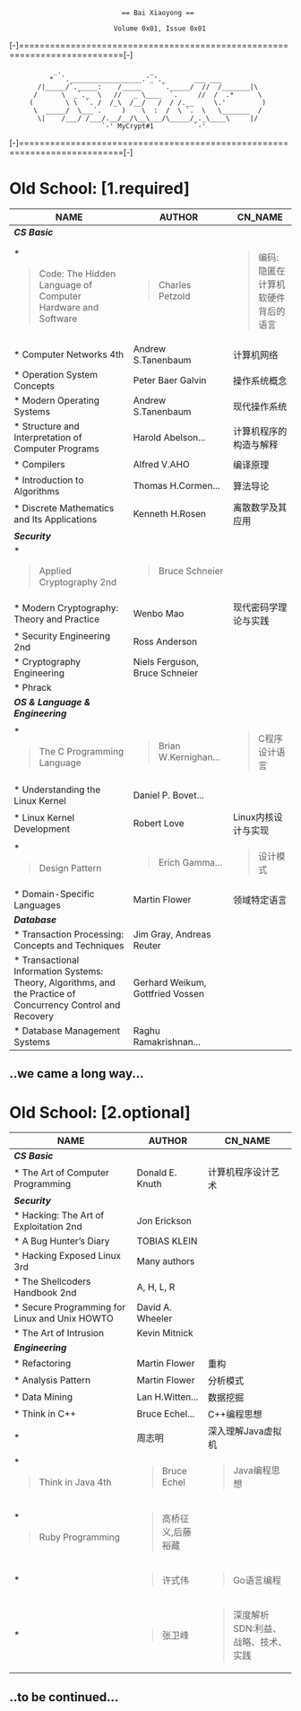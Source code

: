                                 == Bai Xiaoyong ==

                              Volume 0x01, Issue 0x01

[-]==========================================================================[-]

               _.                      _
              *  `.__________________.'_'._       ___ ___
           /|_____/`._____:    /_____     `._____/  //  /_______|\
          /      \  _`._  \   //   _ \____  `.     //  /  .*      \
         (        \ \  `. /  /_\  /__/   /  / /.__     \.'         )
          \  _____/  \___`.     )    \  :  /  \ `.  \   \_______  /
           \|    /___/ /___/.__/__/\__\___/\_____/_._\____\     |/
                           `-' MyCrypt#1          `-'

[-]==========================================================================[-]

# Old School: [1.required] #
  NAME                        |AUTHOR                |CN_NAME 
------------------------------|----------------------|--------------------------
__*CS Basic*__ |
* <blockquote>Code: The Hidden Language of Computer Hardware and Software |<blockquote>Charles Petzold |<blockquote>编码:隐匿在计算机软硬件背后的语言   
* Computer Networks 4th       |Andrew S.Tanenbaum    |计算机网络
* Operation System Concepts   |Peter Baer Galvin     |操作系统概念 
* Modern Operating Systems    |Andrew S.Tanenbaum    |现代操作系统              
* Structure and Interpretation of Computer Programs |Harold Abelson... |计算机程序的构造与解释
* Compilers                   |Alfred V.AHO          |编译原理
* Introduction to Algorithms  |Thomas H.Cormen...    |算法导论
* Discrete Mathematics and Its Applications |Kenneth H.Rosen |离散数学及其应用
__*Security*__ |
* <blockquote>Applied Cryptography 2nd    |<blockquote>Bruce Schneier
* Modern Cryptography: Theory and Practice |Wenbo Mao|现代密码学理论与实践
* Security Engineering 2nd    |Ross Anderson
* Cryptography Engineering    |Niels Ferguson, Bruce Schneier 
* Phrack |
__*OS & Language & Engineering*__ |
* <blockquote>The C Programming Language  |<blockquote>Brian W.Kernighan...  |<blockquote>C程序设计语言
* Understanding the Linux Kernel |Daniel P. Bovet...
* Linux Kernel Development    |Robert Love           |Linux内核设计与实现
* <blockquote>Design Pattern              |<blockquote>Erich Gamma...        |<blockquote>设计模式
* Domain-Specific Languages   |Martin Flower         |领域特定语言
__*Database*__ |
* Transaction Processing: Concepts and Techniques |Jim Gray, Andreas Reuter
* Transactional Information Systems: Theory, Algorithms, and the Practice of Concurrency Control and Recovery |Gerhard Weikum, Gottfried Vossen
* Database Management Systems |Raghu Ramakrishnan...

..we came a long way...
--------------------------------------------------------------------------------


# Old School: [2.optional] #
  NAME                        |AUTHOR                |CN_NAME 
------------------------------|----------------------|--------------------------
__*CS Basic*__ |
* The Art of Computer Programming |Donald E. Knuth   |计算机程序设计艺术
__*Security*__ |
* Hacking: The Art of Exploitation 2nd|Jon Erickson
* A Bug Hunter’s Diary        |TOBIAS KLEIN
* Hacking Exposed Linux 3rd   |Many authors
* The Shellcoders Handbook 2nd|A, H, L, R
* Secure Programming for Linux and Unix HOWTO |David A. Wheeler
* The Art of Intrusion        |Kevin Mitnick
__*Engineering*__ |
* Refactoring                 |Martin Flower         |重构
* Analysis Pattern            |Martin Flower         |分析模式
* Data Mining                 |Lan H.Witten...       |数据挖掘
* Think in C++                |Bruce Echel...        |C++编程思想
*                             |周志明                 |深入理解Java虚拟机
* <blockquote>Think in Java 4th |<blockquote>Bruce Echel |<blockquote>Java编程思想
* <blockquote>Ruby Programming |<blockquote>高桥征义,后藤裕藏 
*                             |<blockquote>许式伟     |<blockquote>Go语言编程
*                             |<blockquote>张卫峰     |<blockquote>深度解析SDN:利益、战略、技术、实践

..to be continued...
--------------------------------------------------------------------------------
